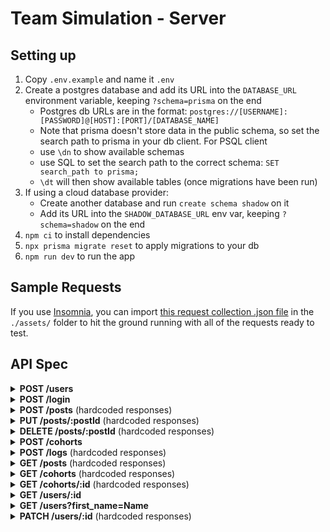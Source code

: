 # Team Simulation - Server

## Setting up

1. Copy `.env.example` and name it `.env`
2. Create a postgres database and add its URL into the `DATABASE_URL` environment variable, keeping `?schema=prisma` on the end
    - Postgres db URLs are in the format: `postgres://[USERNAME]:[PASSWORD]@[HOST]:[PORT]/[DATABASE_NAME]`
    - Note that prisma doesn't store data in the public schema, so set the  search path to prisma in your db client. For PSQL client
    - use `\dn` to show available schemas
    - use SQL to set the search path to the correct schema: `SET search_path to prisma;`
    - `\dt` will then show available tables (once migrations have been run)
3. If using a cloud database provider:
    - Create another database and run `create schema shadow` on it
    - Add its URL into the `SHADOW_DATABASE_URL` env var, keeping `?schema=shadow` on the end
4. `npm ci` to install dependencies
5. `npx prisma migrate reset` to apply migrations to your db
6. `npm run dev` to run the app

## Sample Requests

If you use [Insomnia](https://insomnia.rest/), you can import [this request collection .json file](./assets/insomnia_request_collection.json) in the `./assets/` folder to hit the ground running with all of the requests ready to test.

## API Spec

<details>
<summary><strong>POST /users</strong>
</summary>

<strong>Example Request</strong>

```sh
curl -X POST  http://localhost:4000/users \
-H 'Content-Type: application/json' \
-d '{"first_name":"Nathan","last_name":"King","email":"ngk5@gmail.com","password":"mysecurepassword","biography":"Hello world","github_url":"https://github.com/vherus"}'
```
<strong>Example body</strong>

```sh
{
  "first_name": "Nathan",
  "last_name": "King",
  "email": "ngk5@gmail.com",
  "password": "mysecurepassword",
  "biography": "Hello world",
  "github_url": "https://github.com/vherus"
}
```
<strong>Example response</strong>

```sh
{
  "status": "success",
  "data": {
    "user": {
      "id": 8,
      "cohort_id": null,
      "role": "STUDENT",
      "first_name": "Nathan",
      "last_name": "King",
      "email": "ngk5@gmail.com",
      "biography": "Hello world",
      "github_url": "https://github.com/vherus"
    }
  }
}
```
</details>

<details>
<summary><strong>POST /login</strong>
</summary>
<strong>Example body</strong>


```sh
{
  "email": "ngk5@gmail.com",
  "password": "mysecurepassword"
}
```
<strong>Example response</strong>

```sh
{
  "status": "success",
  "data": {
    "token": "eyJhbGciOiJIUzI1NiIsInR5cCI6IkpXVCJ9.eyJ1c2VySWQiOjUsImlhdCI6MTY0OTQxMzk0OSwiZXhwIjoxNjQ5NTAwMzQ5fQ.b37lSRtpFWJ9kqUYAc6PUIP28JXjAYtBN_GpU5TcEuc",
    "user": {
      "id": 5,
      "cohort_id": null,
      "role": "STUDENT",
      "first_name": "Nathan",
      "last_name": "King",
      "email": "ngk2@gmail.com",
      "biography": "Hello world",
      "github_url": "https://github.com/vherus"
    }
  }
}
```
</details>

<details>
<summary><strong>POST /posts</strong>
 (hardcoded responses)</summary>
<strong>Headers</strong>

```sh
Authorization: Bearer &lt;token&gt;
```
<strong>Example body</strong>

```sh
{
  "content": "Hello world!"
}
```
<strong>Example response</strong>

```sh
{
  "status": "success",
  "data": {
    "post": {
      "id": 1,
      "content": "Hello world!"
    }
  }
}
```
</details>

<details>
<summary><strong>PUT /posts/:postId</strong>
 (hardcoded responses)</summary>
 This endpoint allows a user his own post by sending a PUT request with the post's ID and the updated content.
 A teacher can edit posts that he didn't create.

<strong>Headers</strong>

```sh
Authorization: Bearer &lt;token&gt;
```
<strong>Example body</strong>

```sh
{
  "content": "This is my first post"
}
```
<strong>Example response</strong>

```sh
{
  "status": "success",
  "data": {
    "post": {
      "id": 1,
      "content": "This is my first post"
    }
  }
}
```
</details>

<details>
<summary><strong>DELETE /posts/:postId</strong>
 (hardcoded responses)</summary>
 This endpoint allows a user to delete its own post by sending a DELETE request with the post's ID.
 A teacher can delete posts that he didn't create.

<strong>Headers</strong>

```sh
Authorization: Bearer &lt;token&gt;
```
No body required

<strong>Example response</strong>

```sh
{
  "status": "success",
  "data": {
    "post": {
      "id": 1,
      "content": "This is my first post"
    }
  }
}
```
</details>

<details>
<summary><strong>POST /cohorts</strong>
</summary>
<em>Only auth tokens for users with the TEACHER role can use this route</em>

<strong>Headers</strong>

```sh
Authorization: Bearer &lt;token&gt;
```
No body required

<strong>Example response</strong>

```sh
{
  "status": "success",
  "data": {
    "cohort": {
      "id": 3
    }
  }
}
```
</details>

<details>
<summary><strong>POST /logs</strong>
 (hardcoded responses)</summary>
<em>Only auth tokens for users with the TEACHER role can use this route</em>

<strong>Headers</strong>

```sh
Authorization: Bearer &lt;token&gt;
```
<strong>Example body</strong>

```sh
{
  "date": "2022-05-05",
  "cohort_id": 3,
  "lines": [
    {
      "content": "Caught up with James"
    },
    {
      "content": "Punished Joel"
    }
  ]
}
```
<strong>Example response</strong>

```sh
{
  "status": "success",
  "data": {
    "log": {
      "id": 1,
      "cohort_id": 3,
      "date": "2022-05-05",
      "author": {
        "id": 5,
        "first_name": "Nathan",
        "last_name": "King"
      },
      "lines": [
        {
          "id": 1,
          "content": "Caught up with James"
        },
        {
          "id": 2,
          "content": "Punished Joel"
        }
      ]
    }
  }
}
```
</details>

<details>
<summary><strong>GET /posts</strong>
 (hardcoded responses)</summary>
<strong>Headers</strong>

```sh
Authorization: Bearer &lt;token&gt;
```
<strong>Example response</strong>

```sh
{
  "status": "success",
  "data": {
    "posts": [
      {
        "id": 1,
        "content": "Hello world!",
        "author": {
          "id": 5,
          "cohortId": null,
          "firstName": "Nathan",
          "lastName": "King",
          "email": "ngk2@gmail.com",
          "bio": "Hello world",
          "githubUrl": "https://github.com/vherus",
          "role": "STUDENT"
        }
      },
      {
        "id": 2,
        "content": "Hello from the void!",
        "author": {
          "id": 5,
          "cohortId": null,
          "firstName": "Nathan",
          "lastName": "King",
          "email": "ngk2@gmail.com",
          "bio": "Hello world",
          "githubUrl": "https://github.com/vherus",
          "role": "STUDENT"
        }
      }
    ]
  }
}
```
</details>

<details>
<summary><strong>GET /cohorts</strong>
 (hardcoded responses)</summary>
 <em>Only auth tokens for users with the TEACHER role can use this route</em>
<strong>Headers</strong>

```sh
Authorization: Bearer &lt;token&gt;
```
<strong>Example response</strong>

```sh
{
	"status": "success",
	"data": {
		"cohorts": [
			{
				"id": 1,
				"users": [
					{
						"id": 2,
						"email": "ngk52@gmail.com",
						"password": "$2b$08$3szi3hKHQ9fhnrrFa//EMelEN81qN9Kq3rKG.nGKkMzxIJBIVRHKa",
						"role": "STUDENT",
						"cohortId": 1
					},
					{
						"id": 3,
						"email": "ngk53@gmail.com",
						"password": "$2b$08$ppRLzYR/VLkgCiZuObOKPui41AkPvOrFffBgJJ0V7QoT0D2.47AOS",
						"role": "STUDENT",
						"cohortId": 1
					}
				]
			},
			{
				"id": 2,
				"users": []
			}
		]
	}
}
```
</details>

<details>
<summary><strong>GET /cohorts/:id</strong>
 (hardcoded responses)</summary>
 <em>Only auth tokens for users with the TEACHER role can use this route</em>
<strong>Headers</strong>

```sh
Authorization: Bearer &lt;token&gt;
```
<strong>Example response</strong>

```sh
{
  "status": "success",
  "data": {
    "cohort": {
      "id": 1,
      "users": [
        {
          "id": 2,
          "email": "ngk52@gmail.com",
          "role": "STUDENT",
          "cohortId": 1,
          "profile": {
            "firstName": "Nathan2",
            "lastName": "King2"
          }
        },
        {
          "id": 1,
          "email": "ngk5@gmail.com",
          "role": "TEACHER",
          "cohortId": 1,
          "profile": {
            "firstName": "Nathan",
            "lastName": "King"
          }
        }
      ]
    }
  }
}
```
</details>

<details>
<summary><strong>GET /users/:id</strong>
</summary>
<strong>Headers</strong>

```sh
Authorization: Bearer &lt;token&gt;
```
<strong>Example response</strong>

```sh
{
  "status": "success",
  "data": {
    "user": {
      "id": 1,
      "cohort_id": null,
      "role": "STUDENT",
      "first_name": "Nathan",
      "last_name": "King",
      "email": "ngk6@gmail.com",
      "biography": "Hello world",
      "github_url": "https://github.com/vherus"
    }
  }
}
```
</details>

<details>
<summary><strong>GET /users?first_name=Name</strong>
</summary>
The <em>first_name</em> query parameter is optional and case sensitive

<strong>Headers</strong>

```sh
Authorization: Bearer &lt;token&gt;
```
<strong>Example response</strong>

```sh
{
  "status": "success",
  "data": {
    "users": [
      {
        "id": 1,
        "cohort_id": null,
        "role": "STUDENT",
        "first_name": "Nathan",
        "last_name": "King",
        "email": "nk3@gmail.com",
        "biography": "Hello world",
        "github_url": "https://github.com/vherus"
      },
      {
        "id": 3,
        "cohort_id": null,
        "role": "STUDENT",
        "first_name": "Nathan",
        "last_name": "Queen",
        "email": "nk2@gmail.com",
        "biography": "Hello world",
        "github_url": "https://github.com/vherus"
      }
    ]
  }
}
```
</details>

<details>
<summary><strong>PATCH /users/:id</strong>
 (hardcoded responses)</summary>
<em>Only auth tokens for users with the TEACHER role can use this route</em>

<strong>Headers</strong>

```sh
Authorization: Bearer &lt;token&gt;
```
<strong>Example body</strong>

```sh
{
  "cohort_id": 3
}
```
<strong>Example response</strong>

```sh
{
  "status": "success",
  "data": {
    "user": {
      "cohort_id": 3
    }
  }
}
```
</details>
